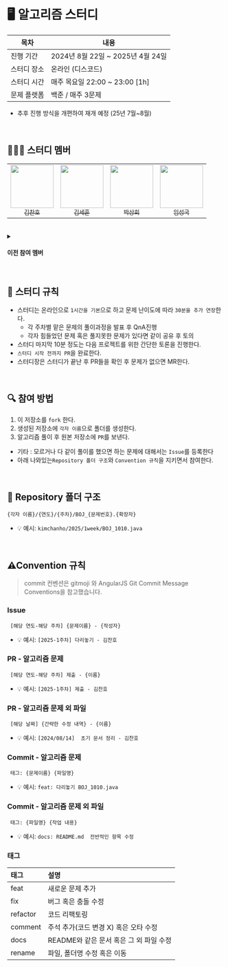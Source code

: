 # 🖥 알고리즘 스터디
| 목차 | 내용 |
| ------- | ----------------|
| 진행 기간   | 2024년 8월 22일 ~ 2025년 4월 24일 |
| 스터디 장소 | 온라인 (디스코드) |
| 스터디 시간 | 매주 목요일 22:00 ~ 23:00 [1h] |
| 문제 플랫폼 | 백준 / 매주 3문제 |
* 추후 진행 방식을 개편하여 재개 예정 (25년 7월~8월)
<br/>

## 🧑🏻‍🎓 스터디 멤버

<table>
  <tr>
    <td align="center">
      <a href="https://github.com/ifNotErrorRun">
        <img src="https://avatars.githubusercontent.com/u/105318588?v=4" width="100px;" alt=""/>
        <br />
        <sub>김찬호</sub>
      </a>
    </td>
    <td align="center">
      <a href="https://github.com/d0vetam3r">
        <img src="https://avatars.githubusercontent.com/u/99699005?v=4" width="100px;" alt=""/>
        <br />
        <sub>김세훈</sub>
      </a>
    </td>
    <td align="center">
      <a href="https://github.com/Park107">
        <img src="https://avatars.githubusercontent.com/u/178287847?v=4" width="100px;" alt=""/>
        <br />
        <sub>박상희</sub>
      </a>
    </td>
    <td align="center">
      <a href="https://github.com/80-k">
        <img src="https://avatars.githubusercontent.com/u/169276319?v=4" width="100px;" alt=""/>
        <br />
        <sub>임성국</sub>
      </a>
    </td>

  </tr>
</table>

<br/>

<details>
  <summary><h4>이전 참여 멤버</h4></summary>

  <div>
<table>
  <tr>
    <td align="center">
      <a href="https://github.com/saysuhyun">
        <img src="https://avatars.githubusercontent.com/u/172836819?v=4" width="100px;" alt=""/>
        <br />
        <sub>최수현</sub>
      </a>
    </td>
    <td align="center">
      <a href="https://github.com/totoro1009">
        <img src="https://avatars.githubusercontent.com/u/176352066?v=4" width="100px;" alt=""/>
        <br />
        <sub>임정희</sub>
      </a>
    </td>
  </tr>
</table>
  </div>
</details>

<br/>

## 📌 스터디 규칙

- 스터디는 온라인으로 `1시간을 기본`으로 하고 문제 난이도에 따라 `30분을 추가 연장`한다.
    - 각 주차별 맡은 문제의 풀이과정을 발표 후 QnA진행
    - 각자 힘들었던 문제 혹은 풀지못한 문제가 있다면 같이 공유 후 토의
- 스터디 마지막 10분 정도는 다음 프로젝트를 위한 간단한 토론을 진행한다.
- `스터디 시작 전까지 PR`을 완료한다.
- 스터디장은 스터디가 끝난 후 PR들을 확인 후 문제가 없으면 MR한다.

<br/>

## 🔍 참여 방법

1. 이 저장소를 `fork` 한다.
2. 생성된 저장소에 `각자 이름`으로 폴더를 생성한다.
3. 알고리즘 풀이 후 원본 저장소에 `PR`를 보낸다.

- 기타 : 모르거나 다 같이 풀이를 했으면 하는 문제에 대해서는 `Issue`를 등록한다
- 아래 나와있는`Repository 폴더 구조`와 `Convention 규칙`을 지키면서 참여한다.

<br/>

## 📁 Repository 폴더 구조

```
{각자 이름}/{연도}/{주차}/BOJ_{문제번호}.{확장자}
```

- 💡 예시: `kimchanho/2025/1week/BOJ_1010.java`

<br/>

## ⚠Convention 규칙

> commit 컨벤션은 gitmoji 와 AngularJS Git Commit Message Conventions을 참고했습니다.

### **Issue**

```
 [해당 연도-해당 주차] {문제이름} - {작성자}  
```  

- 💡 예시: `[2025-1주차] 다리놓기 - 김찬호`

### **PR - 알고리즘 문제**

```
 [해당 연도-해당 주차] 제출 - {이름}  
```

- 💡 예시: `[2025-1주차] 제출 - 김찬호`

### **PR - 알고리즘 문제 외 파일**

```
 [해당 날짜] {간략한 수정 내역} - {이름}  
```

- 💡 예시: `[2024/08/14]  초기 문서 정리 - 김찬호`

### **Commit - 알고리즘 문제**

```
 태그: {문제이름} {파일명}
``` 

- 💡 예시: `feat: 다리놓기 BOJ_1010.java`

### **Commit - 알고리즘 문제 외 파일**

```
 태그: {파일명} {작업 내용}
```

- 💡 예시: `docs: README.md  전반적인 항목 수정`

### **태그**

| 태그       | 설명                         |
|:---------|:---------------------------|
| feat     | 새로운 문제 추가                  |
| fix      | 버그 혹은 충돌 수정                |
| refactor | 코드 리팩토링                    |
| comment  | 주석 추가(코드 변경 X) 혹은 오타 수정    |
| docs     | README와 같은 문서 혹은 그 외 파일 수정 |
| rename   | 파일, 폴더명 수정 혹은 이동           |

<br/>
